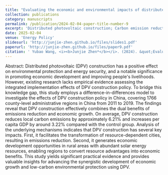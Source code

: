 ```yaml
---
title: "Evaluating the economic and environmental impacts of distributed photovoltaic policy: Insights from county-level data in China"
collection: publications
category: manuscripts
permalink: /publication/2024-02-04-paper-title-number-9
excerpt: 'Distributed photovoltaic construction; Carbon emission reduction; Economic growth; Multi-energy complementary system'
date: 2025-02-04
venue: 'Energy Policy'
slidesurl: 'http://junjie-zhen.github.io/files/slides1.pdf'
paperurl: 'http://junjie-zhen.github.io/files/paper9.pdf'
citation: ' Yubao Wang, <i><b>Junjie Zhen*</b></i>. (2024). &quot;Evaluating the economic and environmental impacts of distributed photovoltaic policy: Insights from county-level data in China.&quot; <i>Energy Policy</i>. 198.<br/><img src='/images/13.jpg'>'
---
```


Abstract: Distributed photovoltaic (DPV) construction has a positive effect on environmental protection and energy security, and a notable significance in promoting economic development and improving people's livelihoods. However, existing research lacks empirical evidence assessing the integrated implementation effects of DPV construction policy. To bridge this knowledge gap, this study employs a difference-in-differences model to investigate the effects of DPV construction policy in China, covering 1766 county-level administrative regions in China from 2011 to 2019. The findings reveal that DPV construction effectively combines the dual benefits of emissions reduction and economic growth. On average, DPV construction reduces local carbon emissions by approximately 6.21% and increases per capita GDP by around 3.22% compared with the control group. Analysis of the underlying mechanisms indicates that DPV construction has several key impacts. First, it facilitates the transformation of resource-dependent cities, resulting in emissions reduction. Second, it generates economic development opportunities in rural areas with abundant solar energy resources, enabling regions to convert resource advantages into economic benefits. This study yields significant practical evidence and provides valuable insights for advancing the synergistic development of economic growth and low-carbon environmental protection using DPV.
